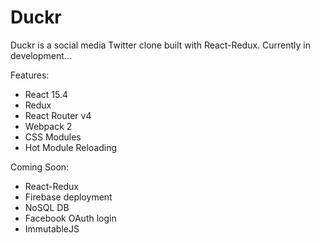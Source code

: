 # Duckr

Duckr is a social media Twitter clone built with React-Redux. Currently in development...

Features:

* React 15.4
* Redux
* React Router v4
* Webpack 2
* CSS Modules
* Hot Module Reloading

Coming Soon:

* React-Redux
* Firebase deployment
* NoSQL DB
* Facebook OAuth login
* ImmutableJS

